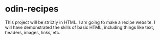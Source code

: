 # odin-recipes
This project will be strictly in HTML.
I am going to make a recipe website.
I will have demonstrated the skills of basic HTML, including things like text, headers, images, links, etc.